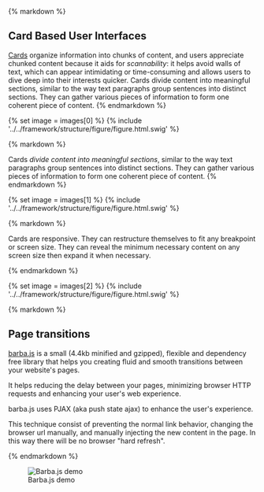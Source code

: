{% markdown %}

## Card Based User Interfaces

[Cards](https://www.smashingmagazine.com/2016/10/designing-card-based-user-interfaces/)
organize information into chunks of content, and users appreciate chunked content because it aids for *scannability*: it helps avoid walls of text, which can appear intimidating or time-consuming and allows users to dive deep into their interests quicker. Cards divide content into meaningful sections, similar to the way text paragraphs group sentences into distinct sections. They can gather various pieces of information to form one coherent piece of content.
{% endmarkdown %}

{% set image = images[0] %}
{% include '../../framework/structure/figure/figure.html.swig' %}

{% markdown %}

Cards *divide content into meaningful sections*, similar to the way text paragraphs group sentences into distinct sections. They can gather various pieces of information to form one coherent piece of content.
{% endmarkdown %}

{% set image = images[1] %}
{% include '../../framework/structure/figure/figure.html.swig' %}

{% markdown %}

Cards are responsive. They can restructure themselves to fit any breakpoint or screen size. They can reveal the minimum necessary content on any screen size then expand it when necessary.

{% endmarkdown %}

{% set image = images[2] %}
{% include '../../framework/structure/figure/figure.html.swig' %}

{% markdown %}



## Page transitions

[barba.js](http://barbajs.org/how-it-works.html) is a small (4.4kb minified and gzipped), flexible and dependency free library that helps you creating fluid and smooth transitions between your website's pages.

It helps reducing the delay between your pages, minimizing browser HTTP requests and enhancing your user's web experience.

barba.js uses PJAX (aka push state ajax) to enhance the user's experience.

This technique consist of preventing the normal link behavior, changing the browser url manually, and manually injecting the new content in the page. In this way there will be no browser "hard refresh".

{% endmarkdown %}

<figure class="figure">
  <picture class="picture">
    <img class="img" src="{{ site.url }}{{ site.images }}barba-js-grid.gif" alt="Barba.js demo">
  </picture>
  <figcaption class="figcaption">
    Barba.js demo
  </figcaption>
</figure>




<!--
https://codepen.io/jonneal/pen/PzGYEE?editors=0100
https://github.com/you-dont-need/You-Dont-Need-Javascript
https://sarcadass.github.io/granim.js/examples.html
http://tawian.io/text-spinners/
http://bennettfeely.com/image-effects/

https://css-tricks.com/things-ive-learned-css-grid-layout/
https://24ways.org/2016/what-next-for-css-grid-layout/
https://www.smashingmagazine.com/2016/11/css-grids-flexbox-and-box-alignment-our-new-system-for-web-layout/

https://www.smashingmagazine.com/2016/10/designing-card-based-user-interfaces/
https://www.smashingmagazine.com/2016/09/the-thumb-zone-designing-for-mobile-users/
https://www.smashingmagazine.com/2016/09/boosting-conversion-rates-with-psychologically-validated-principles/
https://www.smashingmagazine.com/2016/07/how-to-make-wordpress-hard-for-clients-to-mess-up/
https://www.smashingmagazine.com/2016/05/smart-responsive-design-patterns-or-when-off-canvas-isnt-good-enough/

https://codyhouse.co/demo/advanced-search-form/index.html
https://codyhouse.co/demo/schedule-template/index.html

https://24ways.org/2016/responsive-display-text
https://24ways.org/2016/css-writing-modes/

https://thenewcode.com/1096/Wrapping-Animated-3D-Marquee-Text-with-Pure-CSS
https://thenewcode.com/699/Web-Developer-Reading-List-SVG-Imagemaps


https://tympanus.net/Development/BlockRevealers/form.html
https://tympanus.net/Development/TiltHoverEffects/
https://tympanus.net/Development/MediaPopUpEffect/
https://tympanus.net/Development/LineMaker/index4.html
https://tympanus.net/Development/AboveBeneath/index2.html
https://tympanus.net/Development/InteractivePoints/
-->
